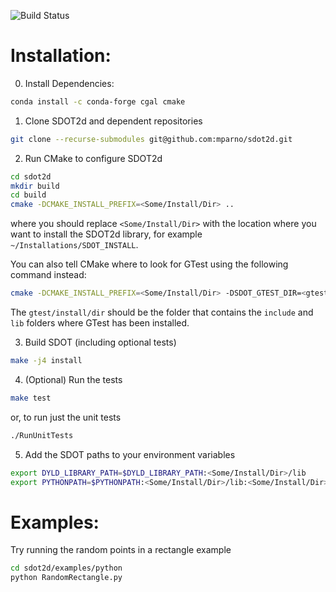 ![Build Status](https://github.com/mparno/sdot2d/actions/workflows/build-test.yml/badge.svg)

# Installation:

0. Install Dependencies:

```bash
conda install -c conda-forge cgal cmake
```

1. Clone SDOT2d and dependent repositories

```bash
git clone --recurse-submodules git@github.com:mparno/sdot2d.git
```

2. Run CMake to configure SDOT2d

```bash
cd sdot2d 
mkdir build
cd build
cmake -DCMAKE_INSTALL_PREFIX=<Some/Install/Dir> ..
```
where you should replace `<Some/Install/Dir>` with the location where you want to install the SDOT2d library, for example `~/Installations/SDOT_INSTALL`.

You can also tell CMake where to look for GTest using the following command instead:
```bash
cmake -DCMAKE_INSTALL_PREFIX=<Some/Install/Dir> -DSDOT_GTEST_DIR=<gtest/install/dir> ..
```
The `gtest/install/dir` should be the folder that contains the `include` and
`lib` folders where GTest has been installed.

3. Build SDOT (including optional tests)

```bash
make -j4 install
```

4. (Optional) Run the tests
```bash
make test
```
or, to run just the unit tests
```bash
./RunUnitTests
```

5. Add the SDOT paths to your environment variables

```bash
export DYLD_LIBRARY_PATH=$DYLD_LIBRARY_PATH:<Some/Install/Dir>/lib
export PYTHONPATH=$PYTHONPATH:<Some/Install/Dir>/lib:<Some/Install/Dir>/lib/python/
```

# Examples:
Try running the random points in a rectangle example

```bash
cd sdot2d/examples/python
python RandomRectangle.py
```
